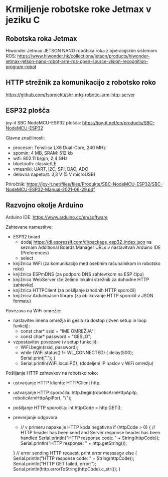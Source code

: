 # Krmiljenje robotske roke Jetmax v jeziku C

## Robotska roka Jetmax

Hiwonder Jetmax JETSON NANO robotska roka z operacijskim sistemom ROS: https://www.hiwonder.hk/collections/jetson/products/hiwonder-jetmax-jetson-nano-robot-arm-ros-open-source-vision-recognition-program-robot

## HTTP strežnik za komunikacijo z robotsko roko

https://github.com/fsprojekti/shr-mfg-robotic-arm-http-server

## ESP32 plošča

joy-it SBC NodeMCU-ESP32 plošča: https://joy-it.net/en/products/SBC-NodeMCU-ESP32

Glavne značilnosti:
* procesor: Tensilica LX6 Dual-Core, 240 MHz
* spomin: 4 MB, SRAM: 512 kb
* wifi: 802.11 b/g/n, 2,4 GHz
* bluetooth: classic/LE
* vmesniki: UART, I2C, SPI, DAC, ADC
* delovna napetost: 3,3 V (5 V microUSB)

Priročnik: https://joy-it.net/files/files/Produkte/SBC-NodeMCU-ESP32/SBC-NodeMCU-ESP32-Manual-2021-06-29.pdf

## Razvojno okolje Arduino

Arduino IDE: https://www.arduino.cc/en/software

Zahtevane namestitve:
* ESP32 board
	* dodaj https://dl.espressif.com/dl/package_esp32_index.json na seznam Additional Boards Manager URLs v nastavitvah Arduino IDE (Preferences)
	* select 
* knjižnica WiFi (za komunikacijo med osebnim računalnikom in robotsko roko)
* knjižnica ESPmDNS (za podporo DNS zahtevtkom na ESP čipu)
* knjižnica WebServer (če želimo lokalni strežnik za dohodne HTTP zahtevke)
* knjižnica HTTPClient (za pošiljanje izhodnih HTTP sporočil)
* knjižnica ArduinoJson library (za oblikovanje HTTP sporočil v JSON formatu)

Povezava na WiFi omrežje:
* nastavitev imena omrežja in gesla za dostop (izven setup in loop funkcij):
	* const char* ssid     = "IME OMREŽJA";
	* const char* password = "GESLO";
* vzpostavitev povezave (v setup funkciji):
	* WiFi.begin(ssid, password);
	* while (WiFi.status() != WL_CONNECTED) {
		delay(500);
		Serial.print(".");
	  }
	* Serial.println(WiFi.localIP());  (dodeljeni IP naslov v WiFi omrežju)
	
Pošiljanje HTTP zahtevkov na robotsko roko:
* ustvarjanje HTTP klienta: HTTPClient http;
* ustvarjanje HTTP sporočila: http.begin(roboticArmHttpApiIp, roboticArmHttpApiPort, "/");
* pošiljanje HTTP sporočila: int httpCode = http.GET();
* preverjanje odgovora:
	* // v primeru napake je HTTP koda negativna
    if (httpCode > 0) {
        // HTTP header has been send and Server response header has been handled
        Serial.println("HTTP response code: " + String(httpCode));
        Serial.println("HTTP response: " + http.getString());

    }
    // error sending HTTP request, print error messasge
    else {
        Serial.println("HTTP response code: " + String(httpCode));
        Serial.println("HTTP GET failed, error:");
        Serial.println(http.errorToString(httpCode).c_str());
    }
